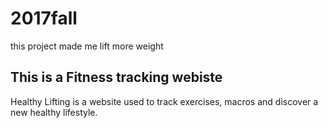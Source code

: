 # 2017fall
this project made me lift more weight

## This is a Fitness tracking webiste
Healthy Lifting is a website used to track exercises, macros and discover a new healthy lifestyle.